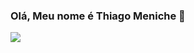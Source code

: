 ### Olá, Meu nome é Thiago Meniche 🦁

<picture>
<source 
  srcset="https://github-readme-stats.vercel.app/api?username=thiagomeniche&show_icons=true&theme=dracula"
  media="(prefers-color-scheme: dark)"
/>
<source
  srcset="https://github-readme-stats.vercel.app/api?username=thiagomeniche&show_icons=true"
  media="(prefers-color-scheme: light), (prefers-color-scheme: no-preference)"
/>
<img src="https://github-readme-stats.vercel.app/api?username=thiagomeniche&show_icons=true" />
</picture>
